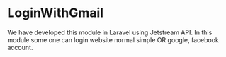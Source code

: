 # LoginWithGmail
We have developed this module in Laravel using Jetstream API. In this module some one can login website normal simple OR google, facebook account.

